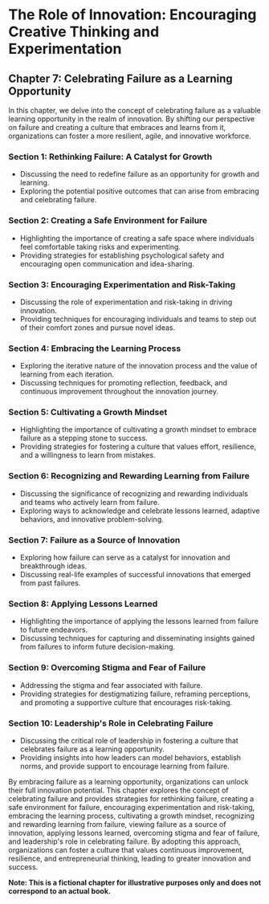 The Role of Innovation: Encouraging Creative Thinking and Experimentation
=========================================================================

Chapter 7: Celebrating Failure as a Learning Opportunity
--------------------------------------------------------

In this chapter, we delve into the concept of celebrating failure as a valuable learning opportunity in the realm of innovation. By shifting our perspective on failure and creating a culture that embraces and learns from it, organizations can foster a more resilient, agile, and innovative workforce.

### Section 1: Rethinking Failure: A Catalyst for Growth

* Discussing the need to redefine failure as an opportunity for growth and learning.
* Exploring the potential positive outcomes that can arise from embracing and celebrating failure.

### Section 2: Creating a Safe Environment for Failure

* Highlighting the importance of creating a safe space where individuals feel comfortable taking risks and experimenting.
* Providing strategies for establishing psychological safety and encouraging open communication and idea-sharing.

### Section 3: Encouraging Experimentation and Risk-Taking

* Discussing the role of experimentation and risk-taking in driving innovation.
* Providing techniques for encouraging individuals and teams to step out of their comfort zones and pursue novel ideas.

### Section 4: Embracing the Learning Process

* Exploring the iterative nature of the innovation process and the value of learning from each iteration.
* Discussing techniques for promoting reflection, feedback, and continuous improvement throughout the innovation journey.

### Section 5: Cultivating a Growth Mindset

* Highlighting the importance of cultivating a growth mindset to embrace failure as a stepping stone to success.
* Providing strategies for fostering a culture that values effort, resilience, and a willingness to learn from mistakes.

### Section 6: Recognizing and Rewarding Learning from Failure

* Discussing the significance of recognizing and rewarding individuals and teams who actively learn from failure.
* Exploring ways to acknowledge and celebrate lessons learned, adaptive behaviors, and innovative problem-solving.

### Section 7: Failure as a Source of Innovation

* Exploring how failure can serve as a catalyst for innovation and breakthrough ideas.
* Discussing real-life examples of successful innovations that emerged from past failures.

### Section 8: Applying Lessons Learned

* Highlighting the importance of applying the lessons learned from failure to future endeavors.
* Discussing techniques for capturing and disseminating insights gained from failures to inform future decision-making.

### Section 9: Overcoming Stigma and Fear of Failure

* Addressing the stigma and fear associated with failure.
* Providing strategies for destigmatizing failure, reframing perceptions, and promoting a supportive culture that encourages risk-taking.

### Section 10: Leadership's Role in Celebrating Failure

* Discussing the critical role of leadership in fostering a culture that celebrates failure as a learning opportunity.
* Providing insights into how leaders can model behaviors, establish norms, and provide support to encourage learning from failure.

By embracing failure as a learning opportunity, organizations can unlock their full innovation potential. This chapter explores the concept of celebrating failure and provides strategies for rethinking failure, creating a safe environment for failure, encouraging experimentation and risk-taking, embracing the learning process, cultivating a growth mindset, recognizing and rewarding learning from failure, viewing failure as a source of innovation, applying lessons learned, overcoming stigma and fear of failure, and leadership's role in celebrating failure. By adopting this approach, organizations can foster a culture that values continuous improvement, resilience, and entrepreneurial thinking, leading to greater innovation and success.

**Note: This is a fictional chapter for illustrative purposes only and does not correspond to an actual book.**
